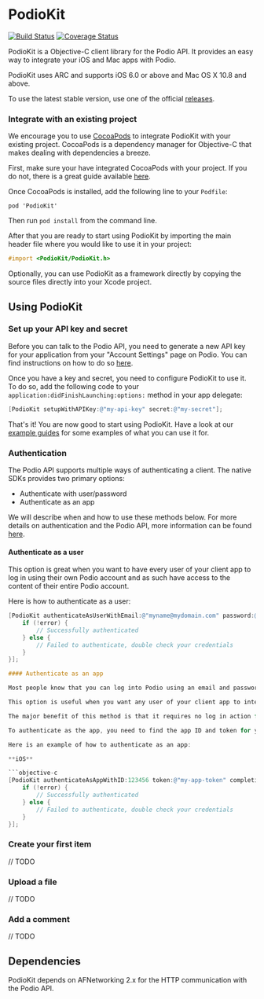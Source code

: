 # PodioKit 

[![Build Status](https://travis-ci.org/podio/podio-ios.png?branch=2.0-develop)](https://travis-ci.org/podio/podio-ios) [![Coverage Status](https://coveralls.io/repos/podio/podio-ios/badge.png?branch=2.0-develop)](https://coveralls.io/r/podio/podio-ios?branch=2.0-develop)

PodioKit is a Objective-C client library for the Podio API. It provides an easy way to integrate your iOS and Mac apps with Podio.

PodioKit uses ARC and supports iOS 6.0 or above and Mac OS X 10.8 and above.

To use the latest stable version, use one of the official [releases](https://github.com/podio/podio-ios/releases).

### Integrate with an existing project

We encourage you to use [CocoaPods](http://cocoapods.org/) to integrate PodioKit with your existing project. CocoaPods is a dependency manager for Objective-C that makes dealing with dependencies a breeze.

First, make sure your have integrated CocoaPods with your project. If you do not, there is a great guide available [here](http://guides.cocoapods.org/using/getting-started.html).

Once CocoaPods is installed, add the following line to your `Podfile`:

```
pod 'PodioKit'
```
	
Then run `pod install` from the command line.

After that you are ready to start using PodioKit by importing the main header file where you would like to use it in your project:

```objective-c
#import <PodioKit/PodioKit.h>
```

Optionally, you can use PodioKit as a framework directly by copying the source files directly into your Xcode project.

## Using PodioKit

### Set up your API key and secret

Before you can talk to the Podio API, you need to generate a new API key for your application from your "Account Settings" page on Podio. You can find instructions on how to do so [here](https://developers.podio.com/api-key).

Once you have a key and secret, you need to configure PodioKit to use it. To do so, add the following code to your `application:didFinishLaunching:options:` method in your app delegate:

```objective-c
[PodioKit setupWithAPIKey:@"my-api-key" secret:@"my-secret"];
```
	
That's it! You are now good to start using PodioKit. Have a look at our [example guides](https://github.com/podio/dev-docs/tree/master/Guides/Mobile) for some examples of what you can use it for.

### Authentication

The Podio API supports multiple ways of authenticating a client. The native SDKs provides two primary options:

* Authenticate with user/password
* Authenticate as an app

We will describe when and how to use these methods below. For more details on authentication and the Podio API, more information can be found [here](https://developers.podio.com/authentication).

#### Authenticate as a user

This option is great when you want to have every user of your client app to log in using their own Podio account and as such have access to the content of their entire Podio account.

Here is how to authenticate as a user:

```objective-c
[PodioKit authenticateAsUserWithEmail:@"myname@mydomain.com" password:@"p4$$w0rD" completion:^(PKTResponse *response, NSError *error) {
	if (!error) {
		// Successfully authenticated
	} else {
		// Failed to authenticate, double check your credentials
	}
}];

#### Authenticate as an app

Most people know that you can log into Podio using an email and password. But it is also possible for any individual Podio app to authenticate as itself using it's unique app token. The client will then be able to create new items within that app, without ever being authenticated as a user.

This option is useful when you want any user of your client app to interact with the same [Podio app](https://developers.podio.com/doc/applications), regardless of who they are. This might be an app that you our someone else created.

The major benefit of this method is that it requires no log in action for the user of your app, as they will be authenticated as the Podio app itself.

To authenticate as the app, you need to find the app ID and token for your app. When logged into Podio, navigate to the app and click the small wrench icon in the top right. Then click "Developer" in the drop down menu that appears. That should take you to a page showing your app's ID and token.

Here is an example of how to authenticate as an app:

**iOS**

```objective-c
[PodioKit authenticateAsAppWithID:123456 token:@"my-app-token" completion:^(PKTResponse *response, NSError *error) {
	if (!error) {
		// Successfully authenticated
	} else {
		// Failed to authenticate, double check your credentials
	}
}];
```

### Create your first item

// TODO

### Upload a file

// TODO

### Add a comment

// TODO

## Dependencies

PodioKit depends on AFNetworking 2.x for the HTTP communication with the Podio API.